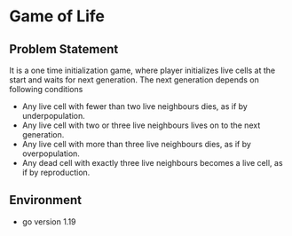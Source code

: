 # Game of Life

## Problem Statement

It is a one time initialization game, where player initializes live cells at the start and waits for next generation.
The next generation depends on following conditions

* Any live cell with fewer than two live neighbours dies, as if by underpopulation.
* Any live cell with two or three live neighbours lives on to the next generation.
* Any live cell with more than three live neighbours dies, as if by overpopulation.
* Any dead cell with exactly three live neighbours becomes a live cell, as if by reproduction.

## Environment

* go version 1.19